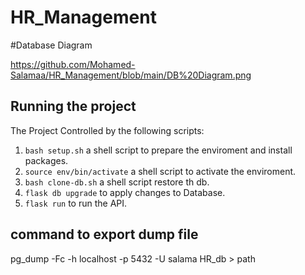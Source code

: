 # HR_Management 

#Database Diagram

https://github.com/Mohamed-Salamaa/HR_Management/blob/main/DB%20Diagram.png



## Running the project
The Project Controlled by the following scripts:

1. `bash setup.sh` a shell script to prepare the enviroment and install packages.
2. `source env/bin/activate` a shell script to activate the enviroment.
3. `bash clone-db.sh` a shell script restore th db.
4. `flask db upgrade` to apply changes to Database.
5. `flask run` to run the API.


## command to export dump file
pg_dump -Fc -h localhost -p 5432 -U salama HR_db > path
